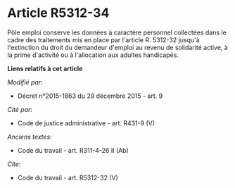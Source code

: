 # Article R5312-34

Pôle emploi conserve les données à caractère personnel collectées dans le cadre des traitements mis en place par l'article R.
5312-32 jusqu'à l'extinction du droit du demandeur d'emploi au revenu de solidarité active, à la prime d'activité ou à
l'allocation aux adultes handicapés.

**Liens relatifs à cet article**

_Modifié par_:

  - Décret n°2015-1863 du 29 décembre 2015 - art. 9

_Cité par_:

  - Code de justice administrative - art. R431-9 (V)

_Anciens textes_:

  - Code du travail - art. R311-4-26 II (Ab)

_Cite_:

  - Code du travail - art. R5312-32 (V)
